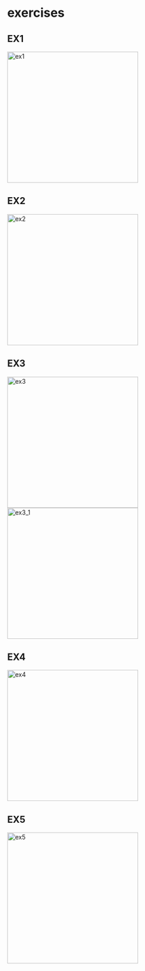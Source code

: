 # exercises


## EX1
<img src="https://github.com/user-attachments/assets/3196b5d1-7166-432d-9288-a079316b38f9" alt="ex1" width="300" />


## EX2
<img src="https://github.com/user-attachments/assets/6060ba74-d885-4017-bfd1-26785897f31b" alt="ex2" width="300" />


## EX3 
<img src="https://github.com/user-attachments/assets/6ec5ba5d-a8e7-46f5-8619-7ff1eabbc93c" alt="ex3" width="300" />

<img src="https://github.com/user-attachments/assets/654780d6-ac16-4848-93d3-99853fa2e3b0" alt="ex3_1" width="300" />

## EX4
<img src="https://github.com/user-attachments/assets/94845bb2-9c8c-4f06-bacf-8740e2667e02" alt="ex4" width="300" />

## EX5
<img src="https://github.com/user-attachments/assets/0fbd1332-b96e-47e9-91de-1a1dcb1962b8" alt="ex5" width="300" />
